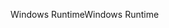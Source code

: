 <span data-ttu-id="bf61c-101">Windows Runtime</span><span class="sxs-lookup"><span data-stu-id="bf61c-101">Windows Runtime</span></span>